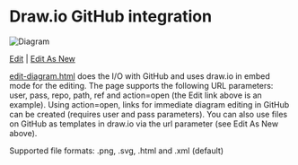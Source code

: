 # Draw.io GitHub integration

![Diagram](https://github.com/alderg/drawio-github/raw/master/diagram.png)

<a href="http://alderg.github.io/drawio-github/edit-diagram.html?repo=drawio-github&path=diagram.png" target="_blank">Edit</a> | <a href="https://www.draw.io/?url=http%3A%2F%2Falderg.github.io%2Fdrawio-github%2Fdiagram.png" target="_blank">Edit As New</a>

<a href="http://alderg.github.io/drawio-github/edit-diagram.html" target="_blank">edit-diagram.html</a> does the I/O with GitHub and uses draw.io in embed mode for the editing. The page supports the following URL parameters: user, pass, repo, path, ref and action=open (the Edit link above is an example). Using action=open, links for immediate diagram editing in GitHub can be created (requires user and pass parameters). You can also use files on GitHub as templates in draw.io via the url parameter (see Edit As New above).

Supported file formats: .png, .svg, .html and .xml (default)
